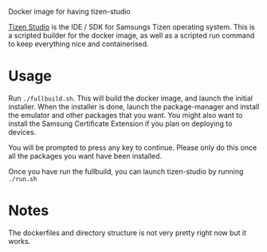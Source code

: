 Docker image for having tizen-studio

[Tizen Studio](https://developer.tizen.org/development/tizen-studio) is the IDE / SDK for Samsungs Tizen operating system. This is a scripted builder for the docker image, as well as a scripted run command to keep everything nice and containerised.

# Usage

Run `./fullbuild.sh`. This will build the docker image, and launch the initial installer. When the installer is done, launch the package-manager and install the emulator and other packages that you want. You might also want to install the Samsung Certificate Extension if you plan on deploying to devices.

You will be prompted to press any key to continue. Please only do this once all the packages you want have been installed.

Once you have run the fullbuild, you can launch tizen-studio by running `./run.sh`

# Notes
The dockerfiles and directory structure is not very pretty right now but it works.
